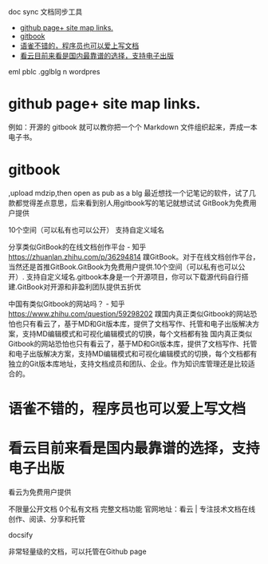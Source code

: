 doc sync 文档同步工具

<!-- TOC -->

- [github page+ site map links.](#github-page-site-map-links)
- [gitbook](#gitbook)
- [语雀不错的，程序员也可以爱上写文档](#语雀不错的程序员也可以爱上写文档)
- [看云目前来看是国内最靠谱的选择，支持电子出版](#看云目前来看是国内最靠谱的选择支持电子出版)

<!-- /TOC -->
eml pblc .gglblg n wordpres
# github page+ site map links.
例如：开源的 gitbook 就可以教你把一个个 Markdown 文件组织起来，弄成一本电子书。


# gitbook 
,upload mdzip,then open as pub as a blg
最近想找一个记笔记的软件，试了几款都觉得差点意思，后来看到别人用gitbook写的笔记就想试试
GitBook为免费用户提供

10个空间（可以私有也可以公开）
支持自定义域名


分享类似GitBook的在线文档创作平台 - 知乎
https://zhuanlan.zhihu.com/p/36294814
蹼GitBook。对于在线文档创作平台，当然还是首推GitBook.GitBook为免费用户提供.10个空间（可以私有也可以公开）. 支持自定义域名.gitbook本身是一个开源项目，你可以下载源代码自行搭建.GitBook对开源和非盈利团队提供五折优


中国有类似Gitbook的网站吗？ - 知乎
https://www.zhihu.com/question/59298202
蹼国内真正类似Gitbook的网站恐怕也只有看云了，基于MD和Git版本库，提供了文档写作、托管和电子出版解决方案，支持MD编辑模式和可视化编辑模式的切换，每个文档都有独
国内真正类似Gitbook的网站恐怕也只有看云了，基于MD和Git版本库，提供了文档写作、托管和电子出版解决方案，支持MD编辑模式和可视化编辑模式的切换，每个文档都有独立的Git版本库地址，支持文档成员和团队、企业。作为知识库管理还是比较适合的。


# 语雀不错的，程序员也可以爱上写文档

# 看云目前来看是国内最靠谱的选择，支持电子出版

看云为免费用户提供

不限量公开文档
0个私有文档
完整文档功能
官网地址：看云 | 专注技术文档在线创作、阅读、分享和托管


docsify

非常轻量级的文档，可以托管在Github page